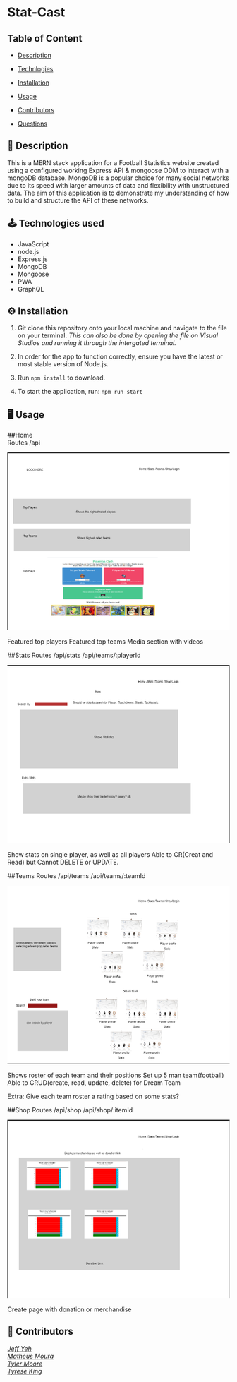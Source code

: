 # Stat-Cast

## Table of Content 

* [Description](#description)
* [Technlogies](#technologies)
* [Installation](#installation)
* [Usage](#usage)
* [Contributors](#contributors)


* [Questions](#questions)

<a name="description"></a>
## 📝 Description
This is a MERN stack application for a Football Statistics website created using a configured working Express API & mongoose ODM to interact with a mongoDB database. MongoDB is a popular choice for many social networks due to its speed with larger amounts of data and flexibility with unstructured data. The aim of this application is to demonstrate my understanding of how to build and structure the API of these networks. 

<a name="technologies"></a>
## 🕹 Technologies used 
- JavaScript
- node.js
- Express.js
- MongoDB
- Mongoose
- PWA
- GraphQL



<a name="installation"></a>
## ⚙️ Installation 
1. Git clone this repository onto your local machine and navigate to the file on your terminal. *This can also be done by opening the file on Visual Studios and running it through the intergated terminal.*

2. In order for the app to function correctly, ensure you have the latest or most stable version of Node.js. 

3. Run `npm install` to download.

5. To start the application, run: `npm run start`

<a name="usage"></a>
## 🖥 Usage 


<a name="home"></a>
##Home<br>
Routes
/api

![alt text](https://github.com/YehOkiHub/Stat-Cast/blob/main/imgs/1.png?raw=true)


Featured top players
Featured top teams
Media section with videos

##Stats
Routes
/api/stats
/api/teams/:playerId

![alt text](https://github.com/YehOkiHub/Stat-Cast/blob/main/imgs/2.png)



Show stats on single player, as well as all players
Able to CR(Creat and Read) but Cannot DELETE or UPDATE.

##Teams
Routes
/api/teams
/api/teams/:teamId

![alt text](https://github.com/YehOkiHub/Stat-Cast/blob/main/imgs/3.png)

Shows roster of each team and their positions
Set up 5 man team(football) 
Able to CRUD(create, read, update, delete) for Dream Team

Extra: Give each team roster a rating based on some stats?

##Shop
Routes
/api/shop
/api/shop/:itemId

![alt text](https://github.com/YehOkiHub/Stat-Cast/blob/main/imgs/4.png)

Create page with donation or merchandise




<a name="contributors"></a>
## 👥 Contributors

*[Jeff Yeh](https://github.com/YehOkiHub)* <br>
*[Matheus Moura](https://github.com/MatheusMoura2000)* <br>
*[Tyler Moore](https://github.com/Tymo821)* <br>
*[Tyrese King](https://github.com/TyreseKing)* <br>




